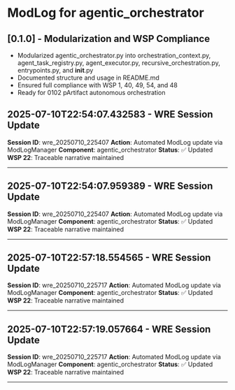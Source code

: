 # ModLog for agentic_orchestrator

## [0.1.0] - Modularization and WSP Compliance
- Modularized agentic_orchestrator.py into orchestration_context.py, agent_task_registry.py, agent_executor.py, recursive_orchestration.py, entrypoints.py, and __init__.py
- Documented structure and usage in README.md
- Ensured full compliance with WSP 1, 40, 49, 54, and 48
- Ready for 0102 pArtifact autonomous orchestration 
## 2025-07-10T22:54:07.432583 - WRE Session Update

**Session ID**: wre_20250710_225407
**Action**: Automated ModLog update via ModLogManager
**Component**: agentic_orchestrator
**Status**: ✅ Updated
**WSP 22**: Traceable narrative maintained

---

## 2025-07-10T22:54:07.959389 - WRE Session Update

**Session ID**: wre_20250710_225407
**Action**: Automated ModLog update via ModLogManager
**Component**: agentic_orchestrator
**Status**: ✅ Updated
**WSP 22**: Traceable narrative maintained

---

## 2025-07-10T22:57:18.554565 - WRE Session Update

**Session ID**: wre_20250710_225717
**Action**: Automated ModLog update via ModLogManager
**Component**: agentic_orchestrator
**Status**: ✅ Updated
**WSP 22**: Traceable narrative maintained

---

## 2025-07-10T22:57:19.057664 - WRE Session Update

**Session ID**: wre_20250710_225717
**Action**: Automated ModLog update via ModLogManager
**Component**: agentic_orchestrator
**Status**: ✅ Updated
**WSP 22**: Traceable narrative maintained

---
